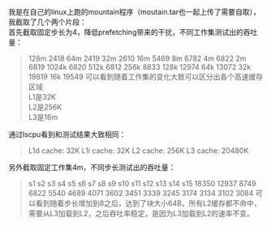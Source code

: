 我是在自己的linux上跑的mountain程序（moutain.tar也一起上传了需要自取），我截取了几个两个片段：<br/>
首先截取固定步长为4，降低prefetching带来的干扰，不同工作集测试出的吞吐量：<br/>
>128m	2418
>64m	2419
>32m	2610
>16m	5469
>8m	    6782
>4m	    6822
>2m	    6819
>1024k	6820
>512k	6812
>256k	8833
>128k	12974
>64k	13072
>32k	19819
>16k	19549
可以看到随着工作集的变化大致可以区分出各个高速缓存区域<br/>
L1是32K<br/>
L2是256K<br/>
L3是16m<br/>

通过lscpu看到和测试结果大致相同：<br/>
>L1d cache:             32K
>L1i cache:             32K
>L2 cache:              256K
>L3 cache:              20480K

另外截取固定工作集4m，不同步长测试出的吞吐量：<br/>
>	s1	s2	s3	s4	s5	s6	s7	s8	s9	s10	s11	s12	s13	s14	s15
>   18350	12937	8749	6822	5540	4689	4071	3602	3451	3339	3245	3174	3134	3102	3084
可以看到随着步长增加到8之后，达到了块大小64B，所有L2缓存都不命中，需要从L3加载到L2，之后吞吐率稳定，是因为L3加载到L2的速率不变。<br/>